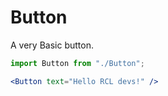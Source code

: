 # Button

A very Basic button.

```jsx
import Button from "./Button";

<Button text="Hello RCL devs!" />
```

